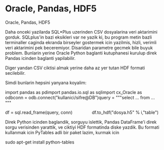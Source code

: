 # Oracle, Pandas, HDF5


Oracle, Pandas, HDF5




Daha onceki yazilarda SQL*Plus uzerinden CSV dosyalarina veri aktarimini gorduk. SQLplus'in bazi eksikleri var ne yazik ki, bu program metin bazli terminaller caginda ekranda birseyler gostermek icin yazilmis, hizli, verimli veri aktarimini pek beceremiyor. Disaridan parametre gecmek bile buyuk problem. Bunlarin yerine Oracle Python baglanti kutuphanesi kurulup direk Pandas icinden baglanti yapilabilir.

Diger yandan CSV ciktisi almak yerine daha az yer tutan HDF formati secilebilir.

Simdi bunlarin hepsini yanyana koyalim:

import pandas as pdimport pandas.io.sql as sqlimport cx_Oracle as odbconn = odb.connect("kullanici/sifre@DB")query = """select ...
from ...
"""

df = sql.read_frame(query, conn)               
df.to_hdf("dosya.h5" % i,"table")

Direk Python icinden baglandik, sorguyu islettik, Pandas DataFrame'i direk sorgu verisinden yarattik, ve ciktiyi HDF formatinda diske yazdik. Bu formati kullanmak icin PyTables adli bir paket lazim, kurmak icin

sudo apt-get install python-tables





